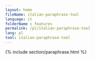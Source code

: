 ```yaml
---
layout: home
fileName: italian-paraphrase-tool
language: it
folderName : features
permalink: /pl/italian-paraphrase-tool
lang: pl
tool: italian-paraphrase-tool
---
```

{% include section/paraphrase.html %}
